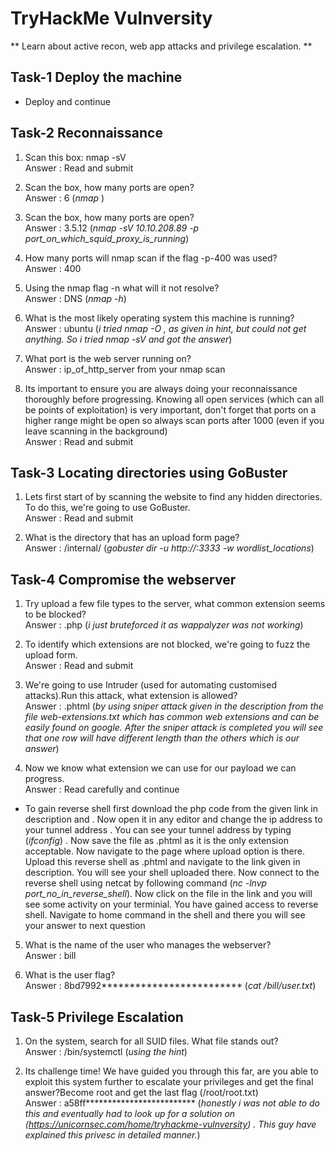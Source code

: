 # TryHackMe Vulnversity
** Learn about active recon, web app attacks and privilege escalation. **

## Task-1 Deploy the machine
* Deploy and continue

## Task-2 Reconnaissance

1. Scan this box: nmap -sV <machines ip><br>
Answer : Read and submit

2. Scan the box, how many ports are open?<br>
Answer : 6 (*nmap <IP>*)

3. Scan the box, how many ports are open?<br>
Answer : 3.5.12 (*nmap -sV 10.10.208.89 -p port_on_which_squid_proxy_is_running*)

4. How many ports will nmap scan if the flag -p-400 was used?<br>
Answer : 400

5. Using the nmap flag -n what will it not resolve?<br>
Answer : DNS (*nmap -h*) 

6. What is the most likely operating system this machine is running?<br>
Answer : ubuntu (*i tried nmap -O <IP>, as given in hint, but could not get anything. So i tried nmap -sV <IP> and got the answer*)

7. What port is the web server running on?<br>
Answer : ip_of_http_server from your nmap scan

8. Its important to ensure you are always doing your reconnaissance thoroughly before progressing. Knowing all open services (which can all be points of exploitation) is very important, don't forget that ports on a higher range might be open so always scan ports after 1000 (even if you leave scanning in the background)<br>
Answer : Read and submit

## Task-3 Locating directories using GoBuster

1. Lets first start of by scanning the website to find any hidden directories. To do this, we're going to use GoBuster.<br>
Answer : Read and submit

2. What is the directory that has an upload form page?<br>
Answer : /internal/ (*gobuster dir -u http://<IP>:3333 -w wordlist_locations*)

## Task-4 Compromise the webserver

1. Try upload a few file types to the server, what common extension seems to be blocked?<br>
Answer : .php (*i just bruteforced it as wappalyzer was not working*)

2. To identify which extensions are not blocked, we're going to fuzz the upload form.<br>
Answer : Read and submit

3. We're going to use Intruder (used for automating customised attacks).Run this attack, what extension is allowed?<br>
Answer : .phtml (*by using sniper attack  given in the description from the file web-extensions.txt which has common web extensions and can be easily found on google. After the sniper attack is completed you will see that one row will have different length than the others which  is our answer*)

4. Now we know what extension we can use for our payload we can progress.<br>
Answer : Read carefully and continue

* To gain reverse shell first download the php code from the given link in description and . Now open it in any editor and change the ip address to your tunnel address . You can see your tunnel address by typing (*ifconfig*) . Now save the file as .phtml as it is the only extension acceptable. Now navigate to the page where upload option is there. Upload this reverse shell as .phtml and navigate to the link given in description. You will see your shell uploaded there. Now connect to the reverse shell using netcat  by following command (*nc -lnvp port_no_in_reverse_shell*). Now click on the file in the link and you will see some activity on your terminial. You have gained access to reverse shell. Navigate to home command in the shell and there you will see your answer to next question

5. What is the name of the user who manages the webserver?<br>
Answer : bill

6. What is the user flag?<br>
Answer : 8bd7992************************* (*cat /bill/user.txt*)

## Task-5 Privilege Escalation

1. On the system, search for all SUID files. What file stands out?<br>
Answer : /bin/systemctl (*using the hint*)

2. Its challenge time! We have guided you through this far, are you able to exploit this system further to escalate your privileges and get the final answer?Become root and get the last flag (/root/root.txt)<br>
Answer : a58ff************************* (*honestly i was not able to do this and eventually had to look up for a solution on (https://unicornsec.com/home/tryhackme-vulnversity) . This guy have explained this privesc in detailed manner.*)